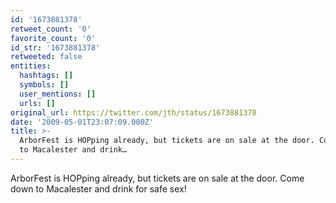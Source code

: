 ```yaml
---
id: '1673881378'
retweet_count: '0'
favorite_count: '0'
id_str: '1673881378'
retweeted: false
entities:
  hashtags: []
  symbols: []
  user_mentions: []
  urls: []
original_url: https://twitter.com/jth/status/1673881378
date: '2009-05-01T23:07:09.000Z'
title: >-
  ArborFest is HOPping already, but tickets are on sale at the door. Come down
  to Macalester and drink…
---
```


ArborFest is HOPping already, but tickets are on sale at the door. Come down to Macalester and drink for safe sex!